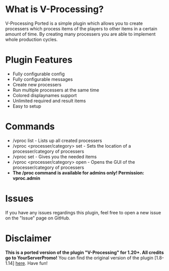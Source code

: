 # What is V-Processing?
V-Processing Ported is a simple plugin which allows you to create processers which process items of the players to other items in a certain amount of time. By creating many processers you are able to implement whole production cycles.

# Plugin Features
- Fully configurable config
- Fully configurable messages
- Create new processers
- Run multiple processers at the same time
- Colored displaynames support
- Unlimited required and result items
- Easy to setup

# Commands
- /vproc list - Lists up all created processers
- /vproc <processer/category> set - Sets the location of a processer/category of processers
- /vproc <processer> set - Gives you the needed items
- /vproc <processer/category> open - Opens the GUI of the processer/category of processers
- **The /proc command is available for admins only! Permission: vproc.admin**

# Issues
If you have any issues regardings this plugin, feel free to open a new issue on the "Issue" page on GitHub.

# Disclaimer
**This is a ported version of the plugin "V-Processing" for 1.20+. All credits go to YourServerPromo!**
You can find the original version of the plugin [1.8-1.14] [here](https://www.spigotmc.org/resources/%E2%9C%85-v-processing-%E2%9C%85-a-new-way-of-forging-items-1-8-1-14.75112/). Have fun!
